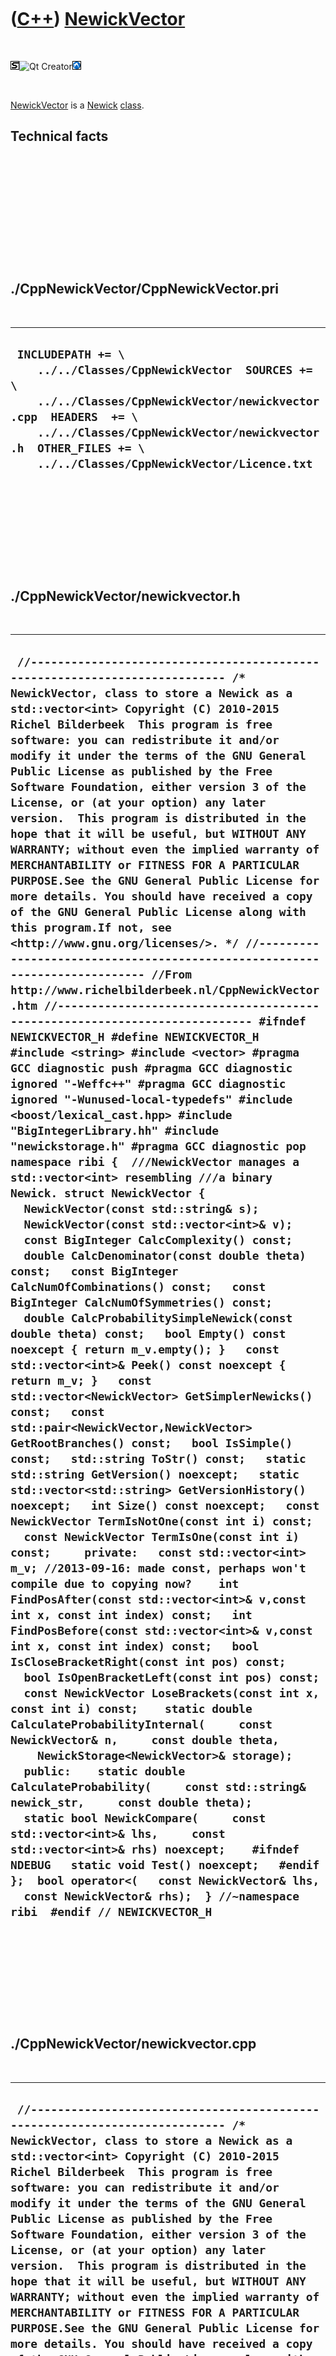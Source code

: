 



 

 

 

 

 

([C++](Cpp.htm)) [NewickVector](CppNewickVector.htm)
====================================================

 

![STL](PicStl.png)![Qt
Creator](PicQtCreator.png)![Lubuntu](PicLubuntu.png)

 

[NewickVector](CppNewickVector.htm) is a [Newick](CppNewick.htm)
[class](CppClass.htm).

Technical facts
---------------

 

 

 

 

 

 

./CppNewickVector/CppNewickVector.pri
-------------------------------------

 

  --------------------------------------------------------------------------------------------------------------------------------------------------------------------------------------------------------------------------------------------------------
  ` INCLUDEPATH += \     ../../Classes/CppNewickVector  SOURCES += \     ../../Classes/CppNewickVector/newickvector.cpp  HEADERS  += \     ../../Classes/CppNewickVector/newickvector.h  OTHER_FILES += \     ../../Classes/CppNewickVector/Licence.txt`
  --------------------------------------------------------------------------------------------------------------------------------------------------------------------------------------------------------------------------------------------------------

 

 

 

 

 

./CppNewickVector/newickvector.h
--------------------------------

 

  ---------------------------------------------------------------------------------------------------------------------------------------------------------------------------------------------------------------------------------------------------------------------------------------------------------------------------------------------------------------------------------------------------------------------------------------------------------------------------------------------------------------------------------------------------------------------------------------------------------------------------------------------------------------------------------------------------------------------------------------------------------------------------------------------------------------------------------------------------------------------------------------------------------------------------------------------------------------------------------------------------------------------------------------------------------------------------------------------------------------------------------------------------------------------------------------------------------------------------------------------------------------------------------------------------------------------------------------------------------------------------------------------------------------------------------------------------------------------------------------------------------------------------------------------------------------------------------------------------------------------------------------------------------------------------------------------------------------------------------------------------------------------------------------------------------------------------------------------------------------------------------------------------------------------------------------------------------------------------------------------------------------------------------------------------------------------------------------------------------------------------------------------------------------------------------------------------------------------------------------------------------------------------------------------------------------------------------------------------------------------------------------------------------------------------------------------------------------------------------------------------------------------------------------------------------------------------------------------------------------------------------------------------------------------------------------------------------------------------------------------------------------------------------------------------------------------------------------------------------------------------------------------------------------------------------------------------------------------------------------------------------------------------------------------------------------------------------------------------------------------------------------------------------------------------------------------------------------------------------------------------------------------------------------------------------------------------------------------------------------------------------------------------------------------------------------------------------
  ` //--------------------------------------------------------------------------- /* NewickVector, class to store a Newick as a std::vector<int> Copyright (C) 2010-2015 Richel Bilderbeek  This program is free software: you can redistribute it and/or modify it under the terms of the GNU General Public License as published by the Free Software Foundation, either version 3 of the License, or (at your option) any later version.  This program is distributed in the hope that it will be useful, but WITHOUT ANY WARRANTY; without even the implied warranty of MERCHANTABILITY or FITNESS FOR A PARTICULAR PURPOSE.See the GNU General Public License for more details. You should have received a copy of the GNU General Public License along with this program.If not, see <http://www.gnu.org/licenses/>. */ //--------------------------------------------------------------------------- //From http://www.richelbilderbeek.nl/CppNewickVector.htm //--------------------------------------------------------------------------- #ifndef NEWICKVECTOR_H #define NEWICKVECTOR_H  #include <string> #include <vector> #pragma GCC diagnostic push #pragma GCC diagnostic ignored "-Weffc++" #pragma GCC diagnostic ignored "-Wunused-local-typedefs" #include <boost/lexical_cast.hpp> #include "BigIntegerLibrary.hh" #include "newickstorage.h" #pragma GCC diagnostic pop  namespace ribi {  ///NewickVector manages a std::vector<int> resembling ///a binary Newick. struct NewickVector {   NewickVector(const std::string& s);   NewickVector(const std::vector<int>& v);    const BigInteger CalcComplexity() const;   double CalcDenominator(const double theta) const;   const BigInteger CalcNumOfCombinations() const;   const BigInteger CalcNumOfSymmetries() const;   double CalcProbabilitySimpleNewick(const double theta) const;   bool Empty() const noexcept { return m_v.empty(); }   const std::vector<int>& Peek() const noexcept { return m_v; }   const std::vector<NewickVector> GetSimplerNewicks() const;   const std::pair<NewickVector,NewickVector> GetRootBranches() const;   bool IsSimple() const;   std::string ToStr() const;   static std::string GetVersion() noexcept;   static std::vector<std::string> GetVersionHistory() noexcept;   int Size() const noexcept;   const NewickVector TermIsNotOne(const int i) const;   const NewickVector TermIsOne(const int i) const;     private:   const std::vector<int> m_v; //2013-09-16: made const, perhaps won't compile due to copying now?    int FindPosAfter(const std::vector<int>& v,const int x, const int index) const;   int FindPosBefore(const std::vector<int>& v,const int x, const int index) const;   bool IsCloseBracketRight(const int pos) const;   bool IsOpenBracketLeft(const int pos) const;   const NewickVector LoseBrackets(const int x, const int i) const;    static double CalculateProbabilityInternal(     const NewickVector& n,     const double theta,     NewickStorage<NewickVector>& storage);     public:    static double CalculateProbability(     const std::string& newick_str,     const double theta);     static bool NewickCompare(     const std::vector<int>& lhs,     const std::vector<int>& rhs) noexcept;    #ifndef NDEBUG   static void Test() noexcept;   #endif  };  bool operator<(   const NewickVector& lhs,   const NewickVector& rhs);  } //~namespace ribi  #endif // NEWICKVECTOR_H`
  ---------------------------------------------------------------------------------------------------------------------------------------------------------------------------------------------------------------------------------------------------------------------------------------------------------------------------------------------------------------------------------------------------------------------------------------------------------------------------------------------------------------------------------------------------------------------------------------------------------------------------------------------------------------------------------------------------------------------------------------------------------------------------------------------------------------------------------------------------------------------------------------------------------------------------------------------------------------------------------------------------------------------------------------------------------------------------------------------------------------------------------------------------------------------------------------------------------------------------------------------------------------------------------------------------------------------------------------------------------------------------------------------------------------------------------------------------------------------------------------------------------------------------------------------------------------------------------------------------------------------------------------------------------------------------------------------------------------------------------------------------------------------------------------------------------------------------------------------------------------------------------------------------------------------------------------------------------------------------------------------------------------------------------------------------------------------------------------------------------------------------------------------------------------------------------------------------------------------------------------------------------------------------------------------------------------------------------------------------------------------------------------------------------------------------------------------------------------------------------------------------------------------------------------------------------------------------------------------------------------------------------------------------------------------------------------------------------------------------------------------------------------------------------------------------------------------------------------------------------------------------------------------------------------------------------------------------------------------------------------------------------------------------------------------------------------------------------------------------------------------------------------------------------------------------------------------------------------------------------------------------------------------------------------------------------------------------------------------------------------------------------------------------------------------------------------------------------

 

 

 

 

 

./CppNewickVector/newickvector.cpp
----------------------------------

 

  -------------------------------------------------------------------------------------------------------------------------------------------------------------------------------------------------------------------------------------------------------------------------------------------------------------------------------------------------------------------------------------------------------------------------------------------------------------------------------------------------------------------------------------------------------------------------------------------------------------------------------------------------------------------------------------------------------------------------------------------------------------------------------------------------------------------------------------------------------------------------------------------------------------------------------------------------------------------------------------------------------------------------------------------------------------------------------------------------------------------------------------------------------------------------------------------------------------------------------------------------------------------------------------------------------------------------------------------------------------------------------------------------------------------------------------------------------------------------------------------------------------------------------------------------------------------------------------------------------------------------------------------------------------------------------------------------------------------------------------------------------------------------------------------------------------------------------------------------------------------------------------------------------------------------------------------------------------------------------------------------------------------------------------------------------------------------------------------------------------------------------------------------------------------------------------------------------------------------------------------------------------------------------------------------------------------------------------------------------------------------------------------------------------------------------------------------------------------------------------------------------------------------------------------------------------------------------------------------------------------------------------------------------------------------------------------------------------------------------------------------------------------------------------------------------------------------------------------------------------------------------------------------------------------------------------------------------------------------------------------------------------------------------------------------------------------------------------------------------------------------------------------------------------------------------------------------------------------------------------------------------------------------------------------------------------------------------------------------------------------------------------------------------------------------------------------------------------------------------------------------------------------------------------------------------------------------------------------------------------------------------------------------------------------------------------------------------------------------------------------------------------------------------------------------------------------------------------------------------------------------------------------------------------------------------------------------------------------------------------------------------------------------------------------------------------------------------------------------------------------------------------------------------------------------------------------------------------------------------------------------------------------------------------------------------------------------------------------------------------------------------------------------------------------------------------------------------------------------------------------------------------------------------------------------------------------------------------------------------------------------------------------------------------------------------------------------------------------------------------------------------------------------------------------------------------------------------------------------------------------------------------------------------------------------------------------------------------------------------------------------------------------------------------------------------------------------------------------------------------------------------------------------------------------------------------------------------------------------------------------------------------------------------------------------------------------------------------------------------------------------------------------------------------------------------------------------------------------------------------------------------------------------------------------------------------------------------------------------------------------------------------------------------------------------------------------------------------------------------------------------------------------------------------------------------------------------------------------------------------------------------------------------------------------------------------------------------------------------------------------------------------------------------------------------------------------------------------------------------------------------------------------------------------------------------------------------------------------------------------------------------------------------------------------------------------------------------------------------------------------------------------------------------------------------------------------------------------------------------------------------------------------------------------------------------------------------------------------------------------------------------------------------------------------------------------------------------------------------------------------------------------------------------------------------------------------------------------------------------------------------------------------------------------------------------------------------------------------------------------------------------------------------------------------------------------------------------------------------------------------------------------------------------------------------------------------------------------------------------------------------------------------------------------------------------------------------------------------------------------------------------------------------------------------------------------------------------------------------------------------------------------------------------------------------------------------------------------------------------------------------------------------------------------------------------------------------------------------------------------------------------------------------------------------------------------------------------------------------------------------------------------------------------------------------------------------------------------------------------------------------------------------------------------------------------------------------------------------------------------------------------------------------------------------------------------------------------------------------------------------------------------------------------------------------------------------------------------------------------------------------------------------------------------------------------------------------------------------------------------------------------------------------------------------------------------------------------------------------------------------------------------------------------------------------------------------------------------------------------------------------------------------------------------------------------------------------------------------------------------------------------------------------------------------------------------------------------------------------------------------------------------------------------------------------------------------------------------------------------------------------------------------------------------------------------------------------------------------------------------------------------------------------------------------------------------------------------------------------------------------------------------------------------------------------------------------------------------------------------------------------------------------------------------------------------------------------------------------------------------------------------------------------------------------------------------------------------------------------------------------------------------------------------------------------------------------------------------------------------------------------------------------------------------------------------------------------------------------------------------------------------------------------------------------------------------------------------------------------------------------------------------------------------------------------------------------------------------------------------------------------------------------------------------------------------------------------------------------------------------------------------------------------------------------------------------------------------------------------------------------------------------------------------------------------------------------------------------------------------------------------------------------------------------------------------------------------------------------------------------------------------------------------------------------------------------------------------------------------------------------------------------------------------------------------------------------------------------------------------------------------------------------------------------------------------------------------------------------------------------------------------------------------------------------------------------------------------------------------------------------------------------------------------------------------------------------------------------------------------------------------------------------------------------------------------------------------------------------------------------------------------------------------------------------------------------------------------------------------------------------------------------------------------------------------------------------------------------------------------------------------------------------------------------------------------------------------------------------------------------------------------------------------------------------------------------------------------------------------------------------------------------------------------------------------------------------------------------------------------------------------------------------------------------------------------------------------------------------------------------------------------------------------------------------------------------------------------------------------------------------------------------------------------------------------------------------------------------------------------------------------------------------------------------------------------------------------------------------------------------------------------------------------------------------------------------------------------------------------------------------------------------------------------------------------------------------------------------------------------------------------------------------------------------------------------------------------------------------------------------------------------------------------------------------------------------------------------------------------------------------------------------------------------------------------------------------------------------------------------------------------------------------------------------------------------------------------------------------------------------------------------------------------------------------------------------------------------------------------------------------------------------------------------------------------------------------------------------------------------------------------------------------------------------------------------------------------------------------------------------------------------------------------------------------------------------------------------------------------------------------------------------------------------------------------------------------------------------------------------------------------------------------------------------------------------------------------------------------------------------------------------------------------------------------------------------------------------------------------------------------------------------------------------------------------------------------------------------------------------------------------------------------------------------------------------------------------------------------------------------------------------------------------------------------------------------------------------------------------------------------------------------------------------------------------------------------------------------------------------------------------------------------------------------------------------------------------------------------------------------------------------------------------------------------------------------------------------------------------------------------------------------------------------------------------------------------------------------------------------------------------------------------------------------------------------------------------------------------------------------------------------------------------------------------------------------------------------------------------------------------------------------------------------------------------------------------------------------------------------------------------------------------------------------------------------------------------------------------------------------------------------------------------------------------------------------------------------------------------------------------------------------------------------------------------------------------------------------------------------------------------------------------------------------------------------------------------------------------------------------------------------------------------------------------------------------------------------------------------------------------------------------------------------------------------------------------------------------------------------------------------------------------------------------------------------------------------------------------------------------------------------------------------------------------------------------------------------------------------------------------------------------------------------------------------------------------------------------------------------------------------------------------------------------------------------------------------------------------------------------------------------------------------------------------------------------------------------------------------------------------------------------------------------------------------------------------------------------------------------------------------------------------------------------------------------------------------------------------------------------------------------------------------------------------------------------------------------------------------------------------------------------------------------------------------------------------------------------------------------------------------------------------------------------------------------------------------------------------------------------------------------------------------------------------------------------------------------------------------------------------------------------------------------------------------------------------------------------------------------------------------------------------------------------------------------------------------------------------------------------------------------------------------------------------------------------------------------------------------------------------------------------------------------------------------------------------------------------------------------------------------------------------------------------------------------------------------------------------------------------------------------------------------------------------------------------------------------------------------------------------------------------------------------------------------------------------------------------------------------------------------------------------------------------------------------------------------------------------------------------------------------------------------------------------------------------------------------------------------------------------------------------------------------------------------------------------------------------------------------------------------------------------------------------------------------------------------------------------------------------------------------------------------------------------------------------------------------------------------------------------------------------------------------------------------------------------------------------------------------------------------------------------------------------------------------------------------------------------------------------------------------------------------------------------------------------------------------------------------------------------------------------------------------------------------------------------------------------------------------------------------------------------------------------------------------------------------------------------------------------------------------------------------------------------------------------------------------------------------------------------------------------------------------------------------------------------------------------------------------------------------------------------------------------------------------------------------------------------------------------------------------------------------------------------------------------------------------------------------------------------------------------------------------------------------------------------------------------------------------------------------------------------------------------------------------------------------------------------------------------------------------------------------------------------------------------------------------------------------------------------------------------------------------------------------------------------------------------------------------------------------------------------------------------------------------------------------------------------------------------------------------------------------------------------------------------------------------------------------------------------------------------------------------------------------------------------------------------------------------------------------------------------------------------------------------------------------------------------------------------------------------------------------------------------------------------------------------------------------------------------------------------------------------------------------------------------------------------------------------------------------------------------------------------------------------------------------------------------------------------------------------------------------------------------------------------------------------------------------------------------------------------------------------------------------------------------------------------------------------------------------------------------------------------------------------------------------------------------------------------------------------------------------------------------------------------------------------------------------------------------------------------------------------------------------------------------------------------------------------------------------------------------------------------------------------------------------------------------------------------------------------------------------------------------------------------------------------------------------------------------------------------------------------------------------------------------------------------------------------------------------------------------------------------------------------------------------------------------------------------------------------------------------------------------------------------------------------------------------------------------------------------------------------------------------------------------------------------------------------------------------------------------------------------------------------------------------------------------------------------------------------------------------------------------------------------------------------------------------------------------------------------------------------------------------------------------------------------------------------------------------------------------------------------------------------------------------------------------------------------------------------------------------------------------------------------------------------------------------------------------------------------------------------------------------------------------------------------------------------------------------------------------------------------------------------------------------------------------------------------------------------------------------------------------------------------------------------------------------------------------------------------------------------------------------------------------------------------------------------------------------------------------------------------------------------------------------------------------------------------------------------------------------------------------------------------------------------------------------------------------------------------------------------------------------------------------------------------------------------------------------------------------------------------------------------------------------------------------------------------------------------------------------------------------------------------------------------------------------------------------------------------------------------------------------------------------------------------------------------------------------------------------------------------------------------------------------------------------------------------------------------------------------------------------------------------------------------------------------------------------------------------------------------------------------------------------------------------------------------------------------------------------------------------------------------------------------------------------------------------------------------------------------------------------------------------------------------------------------------------------------------------------------------------------------------------------------------------------------------------------------------------------------------------------------------------------------------------------------------------------------------------------------------------------------------------------------------------------------------------------------------------------------------------------------------------------------------------------------------------------------------------------------------------------------------------------------------------------------------------------------------------------------------------------------------------------------------------------------------------------------------------------------------------------------------------------------------------------------------------------------------------------------------------------------------------------------------------------------------------------------------------------------------------------------------------------------------------------------------------------------------------------------------------------------------------------------------------------------------------------------------------------------------------------------------------------------------------------------------------------------------------------------------------------------------------------------------------------------------------------------------------------------------------------------------------------------------------------------------------------------------------------------------------------------------------------------------------------------------------------------------------------------------------------------------------------------------------------------------------------------------------------------------------------------------------------------------------------------------------------------------------------------------------------------------------------
  ` //--------------------------------------------------------------------------- /* NewickVector, class to store a Newick as a std::vector<int> Copyright (C) 2010-2015 Richel Bilderbeek  This program is free software: you can redistribute it and/or modify it under the terms of the GNU General Public License as published by the Free Software Foundation, either version 3 of the License, or (at your option) any later version.  This program is distributed in the hope that it will be useful, but WITHOUT ANY WARRANTY; without even the implied warranty of MERCHANTABILITY or FITNESS FOR A PARTICULAR PURPOSE.See the GNU General Public License for more details. You should have received a copy of the GNU General Public License along with this program.If not, see <http://www.gnu.org/licenses/>. */ //--------------------------------------------------------------------------- //From http://www.richelbilderbeek.nl/CppNewickVector.htm //--------------------------------------------------------------------------- #pragma GCC diagnostic push #pragma GCC diagnostic ignored "-Weffc++" #pragma GCC diagnostic ignored "-Wunused-local-typedefs" #include "newickvector.h"  #include <algorithm> #include <cassert> #include <deque> #include <iostream> #include <functional> #include <map> #include <numeric> #include <stdexcept> #include <string> #include <sstream> #include <vector>  #include <boost/numeric/conversion/cast.hpp>  #include <boost/lexical_cast.hpp>  #include "BigIntegerLibrary.hh"  #include "fuzzy_equal_to.h" #include "newick.h" #include "testtimer.h" #include "trace.h"  #pragma GCC diagnostic pop  ribi::NewickVector::NewickVector(const std::string& s)   : m_v{Newick().StringToNewick(s)} {   #ifndef NDEBUG   Test();   #endif   assert(Newick().IsNewick(s));   //Can this be added?   //assert(m_v.empty() || Newick().IsNewick(m_v)); }  ribi::NewickVector::NewickVector(const std::vector<int>& v)   : m_v{v} {   #ifndef NDEBUG   Test();   #endif   assert(m_v.empty() || Newick().IsNewick(m_v)); }  const BigInteger ribi::NewickVector::CalcComplexity() const {   return Newick().CalcComplexity(m_v); }  double ribi::NewickVector::CalcDenominator(const double theta) const {   return Newick().CalcDenominator(Peek(),theta); }  const BigInteger ribi::NewickVector::CalcNumOfCombinations() const {   assert(Newick().IsNewick(m_v));   return Newick().CalcNumOfCombinationsBinary(m_v); }  const BigInteger ribi::NewickVector::CalcNumOfSymmetries() const {   assert(Newick().IsNewick(m_v));   assert(Newick().IsBinaryNewick(m_v));   return Newick().CalcNumOfSymmetriesBinary(m_v); }  double ribi::NewickVector::CalculateProbability(   const std::string& newick_str,   const double theta) {   assert(Newick().IsNewick(newick_str));   assert(theta > 0.0);   NewickVector newick(newick_str);   NewickStorage<NewickVector> storage(newick);   return CalculateProbabilityInternal(     newick,     theta,     storage); }  double ribi::NewickVector::CalculateProbabilityInternal(   const NewickVector& n,   const double theta,   NewickStorage<NewickVector>& storage) {   while(1)   {     //Is n already known?     {       const double p = storage.Find(n);       if (p!=0.0)       {         return p;       }     }      //Check for simple phylogeny     if (n.IsSimple())     {       const double p = n.CalcProbabilitySimpleNewick(theta);       storage.Store(n,p);       return p;     }     //Complex     //Generate other Newicks and their coefficients     std::vector<double> coefficients;     std::vector<NewickVector> newicks;     {       const double d = n.CalcDenominator(theta);       #ifdef DEBUG_NEWICKVECTOR_CALCULATEPROBABILITYINTERNAL       TRACE("Denominator for "         + n.ToStr()         + " = "         + boost::lexical_cast<std::string>(d));       #endif       typedef std::pair<std::vector<int>,int> NewickFrequencyPair;       const std::vector<NewickFrequencyPair> newick_freqs         = Newick().GetSimplerNewicksFrequencyPairs(n.Peek());       for(const NewickFrequencyPair& p: newick_freqs)       {         const int frequency = p.second;         assert(frequency > 0);         if (frequency == 1)         {           newicks.push_back(p.first);           coefficients.push_back(theta / d);         }         else         {           const double f_d = static_cast<double>(frequency);           newicks.push_back(p.first);           coefficients.push_back( (f_d*(f_d-1.0)) / d);         }         #ifdef DEBUG_NEWICKVECTOR_CALCULATEPROBABILITYINTERNAL         TRACE("NewickVector "           + Newick::NewickToString(p.first)           + " has coefficient "           + boost::lexical_cast<std::string>(coefficients.back()));         #endif       }     }     //Ask help about these new Newicks     {       const int sz = newicks.size();       assert(newicks.size() == coefficients.size() );       double p = 0.0;       for (int i=0; i!=sz; ++i)       {         //Recursive function call         p+=(coefficients[i] * CalculateProbabilityInternal(newicks[i],theta,storage));       }       storage.Store(n,p);       return p;     }   } }  double ribi::NewickVector::CalcProbabilitySimpleNewick(const double theta) const {   assert(Newick().IsSimple(m_v));   assert(theta > 0.0);   return Newick().CalcProbabilitySimpleNewick(m_v,theta); }  int ribi::NewickVector::FindPosAfter(const std::vector<int>& v,const int x, const int index) const {   const int sz = v.size();   for (int i=index; i!=sz; ++i)   {     assert(i >= 0);     assert(i < sz);     if (v[i]==x) return i;   }   return sz; }  int ribi::NewickVector::FindPosBefore(const std::vector<int>& v,const int x, const int index) const {    for (int i=index; i!=-1; --i)   {     #ifndef NDEBUG     const int sz = static_cast<int>(v.size());     assert(i >= 0);     assert(i < sz);     #endif     if (v[i]==x) return i;   }   return -1; }  const std::vector<ribi::NewickVector> ribi::NewickVector::GetSimplerNewicks() const {   assert(Newick().IsNewick(m_v));   const std::vector<std::vector<int> > v     = Newick().GetSimplerBinaryNewicks(m_v);   std::vector<NewickVector> w(std::begin(v),std::end(v));   return w; }  const std::pair<ribi::NewickVector,ribi::NewickVector> ribi::NewickVector::GetRootBranches() const {   assert(Newick().IsNewick(m_v));   std::pair<std::vector<int>,std::vector<int> > p     = Newick().GetRootBranchesBinary(m_v);   return p; }  std::string ribi::NewickVector::GetVersion() noexcept {   return "2.1"; }  std::vector<std::string> ribi::NewickVector::GetVersionHistory() noexcept {   return {     "2009-06-01: Version 1.0: Initial version",     "2010-08-10: Version 1.1: Major architectural revision",     "2011-02-20: Version 1.2: Removed helper functions from global namespace",     "2011-02-22: Version 2.0: Changed file management",     "2011-04-08: Version 2.1: fixed error forgiven by G++, but fatal for i686-pc-mingw32-qmake"   }; }   bool ribi::NewickVector::IsCloseBracketRight(const int pos) const {   const int sz = m_v.size();    assert(pos >= 0);   assert(pos < sz);   assert(m_v[pos]==1);    for (int i=pos+1; i!=sz; ++i) //+1 because v[pos]==1   {     const int x = m_v[i];     if (x == Newick::bracket_close) return true;     if (x == Newick::bracket_open) return false;   }   //There will always be a final closing bracket at the right   // that is not stored in a SortedNewickVector's std::vector   return true; }  bool ribi::NewickVector::IsOpenBracketLeft(const int pos) const {   assert(pos >= 0);   assert(pos < static_cast<int>(m_v.size()));   assert(m_v[pos]==1);    for (int i=pos-1; i!=-1; --i) //-1, because v[pos]==1   {     const int x = m_v[i];     if (x == Newick::bracket_open) return true;     if (x == Newick::bracket_close) return false;   }   //There will always be a trailing opening bracket at the left   // that is not stored in a SortedNewickVector's std::vector   return true; }  bool ribi::NewickVector::IsSimple() const {   return Newick().IsSimple(m_v); }  //Does the following conversions: // (5,(5,1)) -> (5,6) // (4,(5,1)) -> (4,6) // (4,(3,1)) -> (4,4) // (4,(1,1)) -> (4,2) // string_pos points at an index in the string current.newick after the '1' // For example, for (4,(3,1)) the string_pos equals 7 // num is the other value between brackets // For example, for (4,(3,1)) num will equal 3 // (5,(5,1)) -> (5,6) // -> sz = 9 // -> bracket_open_pos  = 3 // -> bracket_close_pos = 7 // -> sz_loss = 4 = 7 - 3 = bracket_close_pos - bracket_open_pos // -> new_sz = 5 const ribi::NewickVector ribi::NewickVector::LoseBrackets(const int x, const int i) const {   assert(i >= 0);   assert(i < Size());   assert(m_v[i] == 1);   assert(x>0);   std::vector<int> v_copy = m_v;    const int bracket_open_pos     = FindPosBefore(m_v,Newick::bracket_open,i);   assert(bracket_open_pos > -1);   const int bracket_close_pos     = FindPosAfter(m_v,Newick::bracket_close,i);   assert(bracket_close_pos < Size());   const int sz = Size();   const int sz_lose = bracket_close_pos - bracket_open_pos;   const int sz_new = sz - sz_lose;   v_copy[bracket_open_pos] = x+1;   const std::vector<int>::iterator begin_iter(&v_copy[bracket_close_pos+1]);   const std::vector<int>::iterator output_iter(&v_copy[bracket_open_pos+1]);   std::copy(begin_iter,v_copy.end(),output_iter);   v_copy.resize(sz_new);    return NewickVector(v_copy); }  bool ribi::NewickVector::NewickCompare(   const std::vector<int>& lhs,   const std::vector<int>& rhs) noexcept {   const int l_sz = lhs.size();   const int r_sz = rhs.size();   if (l_sz < r_sz) return true;   if (l_sz > r_sz) return false;    typedef std::vector<int>::const_iterator Iter;   Iter lhs_iter = lhs.begin();   const Iter lhs_end = lhs.end();   Iter rhs_iter = rhs.begin();    for ( ; lhs_iter != lhs_end; ++lhs_iter, ++rhs_iter)   {     const int x_l = *lhs_iter;     const int x_r = *rhs_iter;     if (x_l < x_r) return true;     if (x_l > x_r) return false;   }   return false; }  int ribi::NewickVector::Size() const noexcept {   return boost::numeric_cast<int>(m_v.size()); }  const ribi::NewickVector ribi::NewickVector::TermIsNotOne(const int i) const {   assert(m_v[i]>1);   std::vector<int> v(m_v);   --v[i];   return NewickVector(v); }  //TermIsOne is called whenever a '1' is found in a newick structure //string_pos has the index of the character after this '1' // (when a string has multiple 1's, TermIsOne is called for each '1', //  with each time a different string_pos) //If this '1' is between two brackets, with one other number, //  these two numbers are added and the brackets are removed //If this '1' is not between two brackets, //  the newick string returned is empty //Conversion examples // (3,(15,1)), string_pos 8 -> (3,16) //         ^   EXIT1 // (2,(23,1)), string_pos 8 -> (2,24) //         ^   EXIT1 // (1,(20,5)), string_pos 2 -> [empty] //   ^         EXIT-2 // (1,(1,1)), string_pos 2 -> [empty] //   ^         EXIT-2 // (1,(1,1)), string_pos 5 -> (1,2) //      ^      EXIT-2 // (1,(1,1)), string_pos 7 -> (1,2) //        ^    EXIT-1 // ((1,2,3),3), string_pos 3 -> (3,3) //Might be incorrect: algorithm holds for two numbers between brackets //    ^ const ribi::NewickVector ribi::NewickVector::TermIsOne(const int i) const {   const int sz = m_v.size();    //assert(new_newick.empty());   assert(i < sz);   assert(m_v[i] == 1); //Must be a 1    const bool open_bracket_left     = IsOpenBracketLeft(i);   const bool close_bracket_right     = IsCloseBracketRight(i);    if (open_bracket_left == true     && close_bracket_right == true)   {     //Find other_value     int other_value = 0;     //If adjecent to the left is a comma     // and subsequently a value,     if (i > 0       && m_v[i-1]  > 0)     {       other_value = m_v[i-1];     }     else if (i + 1 < sz       && m_v[i+1]  > 0)     {       other_value = m_v[i+1];     }      assert(other_value >= 1);     return LoseBrackets(other_value,i);   }    //Return an empty SortedNewickVector   return NewickVector(std::vector<int>()); }  #ifndef NDEBUG void ribi::NewickVector::Test() noexcept {   {     static bool is_tested{false};     if (is_tested) return;     is_tested = true;   }   {     Newick();   }   const TestTimer test_timer(__func__,__FILE__,1.0);   const bool verbose{false};    //Test simplification of trinary Newick   {     //Simple trinary Newick     {       const std::string s = "(2,3,4)";       const std::vector<int> n = Newick().StringToNewick(s);       assert(Newick().IsTrinaryNewick(n));       const std::vector<std::vector<int> > ns = Newick().GetSimplerNewicks(n);       #ifdef DEBUG_BO_2_3_4_BC       for(const std::vector<int>& v: ns)       {         TRACE(Newick::NewickToString(v));       }       #endif       assert(ns.size() == 3);        assert(std::find(ns.begin(),ns.end(),         Newick().StringToNewick("(1,3,4)")) != ns.end());       assert(std::find(ns.begin(),ns.end(),         Newick().StringToNewick("(2,2,4)")) != ns.end());       assert(std::find(ns.begin(),ns.end(),         Newick().StringToNewick("(2,3,3)")) != ns.end());     }     //Simple trinary Newick     {       const std::string s = "(1,2,3)";       const std::vector<int> n = Newick().StringToNewick(s);       assert(Newick().IsTrinaryNewick(n));       const std::vector<std::vector<int> > ns = Newick().GetSimplerNewicks(n);       assert(ns.size() == 4);       assert(std::find(ns.begin(),ns.end(),         Newick().StringToNewick("(3,3)")) != ns.end());       assert(std::find(ns.begin(),ns.end(),         Newick().StringToNewick("(2,4)")) != ns.end());       assert(std::find(ns.begin(),ns.end(),         Newick().StringToNewick("(1,1,3)")) != ns.end());       assert(std::find(ns.begin(),ns.end(),         Newick().StringToNewick("(1,2,2)")) != ns.end());     }     //Complex trinary Newick     {       const std::string s = "((2,3),(4,5),(6,7))";       const std::vector<int> n = Newick().StringToNewick(s);       assert(Newick().IsTrinaryNewick(n));       const std::vector<std::vector<int> > ns = Newick().GetSimplerNewicks(n);       assert(ns.size() == 6);       assert(std::find(ns.begin(),ns.end(),         Newick().StringToNewick("((1,3),(4,5),(6,7))")) != ns.end());       assert(std::find(ns.begin(),ns.end(),         Newick().StringToNewick("((2,2),(4,5),(6,7))")) != ns.end());       assert(std::find(ns.begin(),ns.end(),         Newick().StringToNewick("((2,3),(3,5),(6,7))")) != ns.end());       assert(std::find(ns.begin(),ns.end(),         Newick().StringToNewick("((2,3),(4,4),(6,7))")) != ns.end());       assert(std::find(ns.begin(),ns.end(),         Newick().StringToNewick("((2,3),(4,5),(5,7))")) != ns.end());       assert(std::find(ns.begin(),ns.end(),         Newick().StringToNewick("((2,3),(4,5),(6,6))")) != ns.end());     }     //Another trinary Newick     {       const std::string s = "((2,3),(1,5),(6,7))";       const std::vector<int> n = Newick().StringToNewick(s);       assert(Newick().IsTrinaryNewick(n));       const std::vector<std::vector<int> > ns = Newick().GetSimplerNewicks(n);       assert(ns.size() == 6);       assert(std::find(ns.begin(),ns.end(),         Newick().StringToNewick("((1,3),(1,5),(6,7))")) != ns.end());       assert(std::find(ns.begin(),ns.end(),         Newick().StringToNewick("((2,2),(1,5),(6,7))")) != ns.end());       assert(std::find(ns.begin(),ns.end(),         Newick().StringToNewick("((2,3),6,(6,7))")) != ns.end());       assert(std::find(ns.begin(),ns.end(),         Newick().StringToNewick("((2,3),(1,4),(6,7))")) != ns.end());       assert(std::find(ns.begin(),ns.end(),         Newick().StringToNewick("((2,3),(1,5),(5,7))")) != ns.end());       assert(std::find(ns.begin(),ns.end(),         Newick().StringToNewick("((2,3),(1,5),(6,6))")) != ns.end());     }     //Another trinary Newick     {       const std::string s = "((1,2,3),(4,5,6),1)";       const std::vector<int> n = Newick().StringToNewick(s);       assert(Newick().IsTrinaryNewick(n));       const std::vector<std::vector<int> > ns = Newick().GetSimplerNewicks(n);       assert(ns.size() == 7);       assert(std::find(ns.begin(),ns.end(),         Newick().StringToNewick("((3,3),(4,5,6),1)")) != ns.end());       assert(std::find(ns.begin(),ns.end(),         Newick().StringToNewick("((2,4),(4,5,6),1)")) != ns.end());       assert(std::find(ns.begin(),ns.end(),         Newick().StringToNewick("((1,1,3),(4,5,6),1)")) != ns.end());       assert(std::find(ns.begin(),ns.end(),         Newick().StringToNewick("((1,2,2),(4,5,6),1)")) != ns.end());       assert(std::find(ns.begin(),ns.end(),         Newick().StringToNewick("((1,2,3),(3,5,6),1)")) != ns.end());       assert(std::find(ns.begin(),ns.end(),         Newick().StringToNewick("((1,2,3),(4,4,6),1)")) != ns.end());       assert(std::find(ns.begin(),ns.end(),         Newick().StringToNewick("((1,2,3),(4,5,5),1)")) != ns.end());     }     //Another trinary Newick     {       const std::string s = "((1,(1,1,1)),1)";       const std::vector<int> n = Newick().StringToNewick(s);       assert(Newick().IsTrinaryNewick(n));       const std::vector<std::vector<int> > ns = Newick().GetSimplerNewicks(n);       assert(ns.size() == 6);       assert(std::find(ns.begin(),ns.end(),         Newick().StringToNewick("((1,(2,1)),1)")) != ns.end());     }     //Another trinary Newick     {       const std::string s = "(1,(1,1),1)";       const std::vector<int> n = Newick().StringToNewick(s);       assert(Newick().IsTrinaryNewick(n));       const std::vector<std::vector<int> > ns = Newick().GetSimplerNewicks(n);       //#define DEBUG_BO_1_BO_1_1_BC_1       #ifdef  DEBUG_BO_1_BO_1_1_BC_1       TRACE(boost::lexical_cast<std::string>(ns.size()));       for(const std::vector<int>& v: ns)       {         TRACE(Newick::NewickToString(v));       }       #endif       assert(ns.size() == 4);       assert(std::find(ns.begin(),ns.end(),         Newick().StringToNewick("(1,2,1)")) != ns.end());       assert(std::find(ns.begin(),ns.end(),         Newick().StringToNewick("((1,1),2)")) != ns.end());       assert(std::find(ns.begin(),ns.end(),         Newick().StringToNewick("(2,(1,1))")) != ns.end());     }     //Another trinary Newick     {       const std::string s = "((1,(2,3,4)),5)";       const std::vector<int> n = Newick().StringToNewick(s);       assert(Newick().IsTrinaryNewick(n));       const std::vector<std::vector<int> > ns = Newick().GetSimplerNewicks(n);       assert(ns.size() == 4);       assert(std::find(ns.begin(),ns.end(),         Newick().StringToNewick("((1,(1,3,4)),5)")) != ns.end());       assert(std::find(ns.begin(),ns.end(),         Newick().StringToNewick("((1,(2,2,4)),5)")) != ns.end());       assert(std::find(ns.begin(),ns.end(),         Newick().StringToNewick("((1,(2,3,3)),5)")) != ns.end());       assert(std::find(ns.begin(),ns.end(),         Newick().StringToNewick("((1,(2,3,4)),4)")) != ns.end());     }   }    //Check that well-formed Newicks are confirmed valid   {     const std::vector<std::string> v = Newick().CreateValidNewicks();     for(const std::string& s: v)     {       if (verbose) { TRACE("I must be accepted: " + s); }       //Check if valid newicks (as std::string) are marked as valid       try       {         Newick().CheckNewick(s);       }       catch (std::exception& e)       {         std::cerr << "(" << __FILE__ << "," << __LINE__ << ") "           << s << ": " << e.what() << '\n'         ;       }       //Check if valid newicks (as std::vector) are marked as valid       try       {         const std::vector<int> n = Newick().StringToNewick(s);         Newick().CheckNewick(n);         assert(Newick().IsNewick(n));       }       catch (std::exception& e)       {         std::cerr << s           << " (converted to std::vector<int>): "           << e.what()         ;       }       //Check std::string conversion (from NewickVector(std::string))       try       {         NewickVector temp(s);         assert(s == temp.ToStr());       }       catch (std::exception& e)       {         std::cerr << s           << " (NewickVector from std::string): "           << e.what()         ;       }       //Check std::string conversion (from NewickVector(std::vector<int>))       try       {         const std::vector<int> n = Newick().StringToNewick(s);         NewickVector temp(n);         assert(s == temp.ToStr());       }       catch (std::exception& e)       {         std::cerr << s           << " (NewickVector from std::vector<int>): "           << e.what()         ;       }       assert(Newick().IsNewick(s));       //Check the simpler Newicks       {         const std::vector<std::vector<int> > simpler           = Newick().GetSimplerNewicks(             Newick().StringToNewick(s));         for(const std::vector<int> simple: simpler)         {           assert(Newick().IsNewick(simple));           Newick().CheckNewick(simple);         }       }       //Check the branches       #ifndef NDEBUG       if (!Newick().IsUnaryNewick(Newick().StringToNewick(s)))       {         const std::vector<std::vector<int> > b             = Newick().GetRootBranches(               Newick().StringToNewick(s));         for(const std::vector<int>& c: b)         {           assert(Newick().IsNewick(c));         }       }       #endif     }   }   //Check if ill-formed Newicks are rejected   {     const std::vector<std::string> v = Newick().CreateInvalidNewicks();     for(const std::string& s: v)     {       if (verbose) { TRACE("I must be rejected: " + s); }       assert(!Newick().IsNewick(s));     }   }    //Check that well-formed Newicks are confirmed valid   {     const std::vector<std::string> v = Newick().CreateValidNewicks();     for(const std::string& s: v)     {       if (verbose) { TRACE("I must be accepted: " + s); }       //Check if valid newicks (as std::string) are marked as valid       try       {         Newick().CheckNewick(s);       }       catch (std::exception& e)       {         std::cerr << "(" << __FILE__ << "," << __LINE__ << ") "           << s << ": " << e.what() << '\n';       }       //Check if valid newicks (as std::vector) are marked as valid       try       {         const std::vector<int> n = Newick().StringToNewick(s);         Newick().CheckNewick(n);         assert(Newick().IsNewick(n));       }       catch (std::exception& e)       {         std::cerr << s           << " (converted to std::vector<int>): "           << e.what();       }       //Check std::string conversion (from NewickVector(std::string))       try       {         NewickVector temp(s);         assert(s == temp.ToStr());       }       catch (std::exception& e)       {         std::cerr << s           << " (NewickVector from std::string): "           << e.what();       }       //Check std::string conversion (from NewickVector(std::vector<int>))       try       {         const std::vector<int> n = Newick().StringToNewick(s);         NewickVector temp(n);         assert(s == temp.ToStr());       }       catch (std::exception& e)       {         std::cerr << s           << " (NewickVector from std::vector<int>): "           << e.what();       }       assert(Newick().IsNewick(s));       //Check the simpler Newicks       if (Newick().IsBinaryNewick(Newick().StringToNewick(s)))       {         const std::vector<std::vector<int> > simpler           = Newick().GetSimplerBinaryNewicks(             Newick().StringToNewick(s));         for(const std::vector<int> simple: simpler)         {           assert(Newick().IsNewick(simple));           Newick().CheckNewick(simple);         }       }       //Check the branches       if (Newick().IsBinaryNewick(Newick().StringToNewick(s)))       {         const std::pair<std::vector<int>,std::vector<int> > b             = Newick().GetRootBranchesBinary(Newick().StringToNewick(s));         assert(Newick().IsNewick(b.first));         assert(Newick().IsNewick(b.second));       }     }   }   //Calculate N1   #ifndef NDEBUG   {     const double theta = 23.45;     //Calculate probability the short way     const std::string n1 = "((1,1),1,1)";     const std::string n2 = "(1,(1,1),1)";     const std::string n3 = "(1,1,(1,1))";     const double p1 = ribi::NewickVector::CalculateProbability(n1,theta);     const double p2 = ribi::NewickVector::CalculateProbability(n2,theta);     const double p3 = ribi::NewickVector::CalculateProbability(n3,theta);     //Calculate probability via testable binary Newicks     const double p4       = theta       / Newick().CalcDenominator(Newick().StringToNewick(n1),theta)       * ( (2.0 * ribi::NewickVector::CalculateProbability("(1,1,2)",theta) )         + (2.0 * ribi::NewickVector::CalculateProbability("(2,(1,1))",theta) ) );     const double p5       = theta       / Newick().CalcDenominator(Newick().StringToNewick(n1),theta)       * ( (2.0 * ribi::NewickVector::CalculateProbability("(1,2,1)",theta) )         + (2.0 * ribi::NewickVector::CalculateProbability("(2,(1,1))",theta) ) );     const double p6       = theta       / Newick().CalcDenominator(Newick().StringToNewick(n1),theta)       * ( (2.0 * ribi::NewickVector::CalculateProbability("(2,1,1)",theta) )         + (2.0 * ribi::NewickVector::CalculateProbability("(2,(1,1))",theta) ) );     assert(ribi::fuzzy_equal_to()(p1,p2));     assert(ribi::fuzzy_equal_to()(p1,p3));     assert(ribi::fuzzy_equal_to()(p1,p4));     assert(ribi::fuzzy_equal_to()(p1,p5));     assert(ribi::fuzzy_equal_to()(p1,p6));   }   //Calculate N2   {     const double theta = 12.34;     //Calculate probability the short way     const std::string n = "((1,1,1),1)";     const double p1 = ribi::NewickVector::CalculateProbability(n,theta);     //Calculate probability via testable binary Newicks     const double p2       = theta       / Newick().CalcDenominator(Newick().StringToNewick(n),theta)       * 6.0       * ribi::NewickVector::CalculateProbability("((2,1),1)",theta);     assert(ribi::fuzzy_equal_to()(p1,p2));   }    //Testing the known probabilities   {     const std::vector<boost::tuple<std::string,double,double> > v       = Newick().GetKnownProbabilities();     for(const auto& t:  v)     {       const std::string newick_str = boost::get<0>(t);       const double theta = boost::get<1>(t);       const double p1 = boost::get<2>(t);       const double p2 = ribi::NewickVector::CalculateProbability(newick_str,theta);       assert(ribi::fuzzy_equal_to(0.001)(p1,p2));     }   }   #endif } #endif  std::string ribi::NewickVector::ToStr() const {   assert(Newick().IsNewick(m_v));   return Newick().NewickToString(m_v); }  bool ribi::operator<(const NewickVector& lhs, const NewickVector& rhs) {   return ribi::NewickVector::NewickCompare(lhs.Peek(),rhs.Peek()); }`
  -------------------------------------------------------------------------------------------------------------------------------------------------------------------------------------------------------------------------------------------------------------------------------------------------------------------------------------------------------------------------------------------------------------------------------------------------------------------------------------------------------------------------------------------------------------------------------------------------------------------------------------------------------------------------------------------------------------------------------------------------------------------------------------------------------------------------------------------------------------------------------------------------------------------------------------------------------------------------------------------------------------------------------------------------------------------------------------------------------------------------------------------------------------------------------------------------------------------------------------------------------------------------------------------------------------------------------------------------------------------------------------------------------------------------------------------------------------------------------------------------------------------------------------------------------------------------------------------------------------------------------------------------------------------------------------------------------------------------------------------------------------------------------------------------------------------------------------------------------------------------------------------------------------------------------------------------------------------------------------------------------------------------------------------------------------------------------------------------------------------------------------------------------------------------------------------------------------------------------------------------------------------------------------------------------------------------------------------------------------------------------------------------------------------------------------------------------------------------------------------------------------------------------------------------------------------------------------------------------------------------------------------------------------------------------------------------------------------------------------------------------------------------------------------------------------------------------------------------------------------------------------------------------------------------------------------------------------------------------------------------------------------------------------------------------------------------------------------------------------------------------------------------------------------------------------------------------------------------------------------------------------------------------------------------------------------------------------------------------------------------------------------------------------------------------------------------------------------------------------------------------------------------------------------------------------------------------------------------------------------------------------------------------------------------------------------------------------------------------------------------------------------------------------------------------------------------------------------------------------------------------------------------------------------------------------------------------------------------------------------------------------------------------------------------------------------------------------------------------------------------------------------------------------------------------------------------------------------------------------------------------------------------------------------------------------------------------------------------------------------------------------------------------------------------------------------------------------------------------------------------------------------------------------------------------------------------------------------------------------------------------------------------------------------------------------------------------------------------------------------------------------------------------------------------------------------------------------------------------------------------------------------------------------------------------------------------------------------------------------------------------------------------------------------------------------------------------------------------------------------------------------------------------------------------------------------------------------------------------------------------------------------------------------------------------------------------------------------------------------------------------------------------------------------------------------------------------------------------------------------------------------------------------------------------------------------------------------------------------------------------------------------------------------------------------------------------------------------------------------------------------------------------------------------------------------------------------------------------------------------------------------------------------------------------------------------------------------------------------------------------------------------------------------------------------------------------------------------------------------------------------------------------------------------------------------------------------------------------------------------------------------------------------------------------------------------------------------------------------------------------------------------------------------------------------------------------------------------------------------------------------------------------------------------------------------------------------------------------------------------------------------------------------------------------------------------------------------------------------------------------------------------------------------------------------------------------------------------------------------------------------------------------------------------------------------------------------------------------------------------------------------------------------------------------------------------------------------------------------------------------------------------------------------------------------------------------------------------------------------------------------------------------------------------------------------------------------------------------------------------------------------------------------------------------------------------------------------------------------------------------------------------------------------------------------------------------------------------------------------------------------------------------------------------------------------------------------------------------------------------------------------------------------------------------------------------------------------------------------------------------------------------------------------------------------------------------------------------------------------------------------------------------------------------------------------------------------------------------------------------------------------------------------------------------------------------------------------------------------------------------------------------------------------------------------------------------------------------------------------------------------------------------------------------------------------------------------------------------------------------------------------------------------------------------------------------------------------------------------------------------------------------------------------------------------------------------------------------------------------------------------------------------------------------------------------------------------------------------------------------------------------------------------------------------------------------------------------------------------------------------------------------------------------------------------------------------------------------------------------------------------------------------------------------------------------------------------------------------------------------------------------------------------------------------------------------------------------------------------------------------------------------------------------------------------------------------------------------------------------------------------------------------------------------------------------------------------------------------------------------------------------------------------------------------------------------------------------------------------------------------------------------------------------------------------------------------------------------------------------------------------------------------------------------------------------------------------------------------------------------------------------------------------------------------------------------------------------------------------------------------------------------------------------------------------------------------------------------------------------------------------------------------------------------------------------------------------------------------------------------------------------------------------------------------------------------------------------------------------------------------------------------------------------------------------------------------------------------------------------------------------------------------------------------------------------------------------------------------------------------------------------------------------------------------------------------------------------------------------------------------------------------------------------------------------------------------------------------------------------------------------------------------------------------------------------------------------------------------------------------------------------------------------------------------------------------------------------------------------------------------------------------------------------------------------------------------------------------------------------------------------------------------------------------------------------------------------------------------------------------------------------------------------------------------------------------------------------------------------------------------------------------------------------------------------------------------------------------------------------------------------------------------------------------------------------------------------------------------------------------------------------------------------------------------------------------------------------------------------------------------------------------------------------------------------------------------------------------------------------------------------------------------------------------------------------------------------------------------------------------------------------------------------------------------------------------------------------------------------------------------------------------------------------------------------------------------------------------------------------------------------------------------------------------------------------------------------------------------------------------------------------------------------------------------------------------------------------------------------------------------------------------------------------------------------------------------------------------------------------------------------------------------------------------------------------------------------------------------------------------------------------------------------------------------------------------------------------------------------------------------------------------------------------------------------------------------------------------------------------------------------------------------------------------------------------------------------------------------------------------------------------------------------------------------------------------------------------------------------------------------------------------------------------------------------------------------------------------------------------------------------------------------------------------------------------------------------------------------------------------------------------------------------------------------------------------------------------------------------------------------------------------------------------------------------------------------------------------------------------------------------------------------------------------------------------------------------------------------------------------------------------------------------------------------------------------------------------------------------------------------------------------------------------------------------------------------------------------------------------------------------------------------------------------------------------------------------------------------------------------------------------------------------------------------------------------------------------------------------------------------------------------------------------------------------------------------------------------------------------------------------------------------------------------------------------------------------------------------------------------------------------------------------------------------------------------------------------------------------------------------------------------------------------------------------------------------------------------------------------------------------------------------------------------------------------------------------------------------------------------------------------------------------------------------------------------------------------------------------------------------------------------------------------------------------------------------------------------------------------------------------------------------------------------------------------------------------------------------------------------------------------------------------------------------------------------------------------------------------------------------------------------------------------------------------------------------------------------------------------------------------------------------------------------------------------------------------------------------------------------------------------------------------------------------------------------------------------------------------------------------------------------------------------------------------------------------------------------------------------------------------------------------------------------------------------------------------------------------------------------------------------------------------------------------------------------------------------------------------------------------------------------------------------------------------------------------------------------------------------------------------------------------------------------------------------------------------------------------------------------------------------------------------------------------------------------------------------------------------------------------------------------------------------------------------------------------------------------------------------------------------------------------------------------------------------------------------------------------------------------------------------------------------------------------------------------------------------------------------------------------------------------------------------------------------------------------------------------------------------------------------------------------------------------------------------------------------------------------------------------------------------------------------------------------------------------------------------------------------------------------------------------------------------------------------------------------------------------------------------------------------------------------------------------------------------------------------------------------------------------------------------------------------------------------------------------------------------------------------------------------------------------------------------------------------------------------------------------------------------------------------------------------------------------------------------------------------------------------------------------------------------------------------------------------------------------------------------------------------------------------------------------------------------------------------------------------------------------------------------------------------------------------------------------------------------------------------------------------------------------------------------------------------------------------------------------------------------------------------------------------------------------------------------------------------------------------------------------------------------------------------------------------------------------------------------------------------------------------------------------------------------------------------------------------------------------------------------------------------------------------------------------------------------------------------------------------------------------------------------------------------------------------------------------------------------------------------------------------------------------------------------------------------------------------------------------------------------------------------------------------------------------------------------------------------------------------------------------------------------------------------------------------------------------------------------------------------------------------------------------------------------------------------------------------------------------------------------------------------------------------------------------------------------------------------------------------------------------------------------------------------------------------------------------------------------------------------------------------------------------------------------------------------------------------------------------------------------------------------------------------------------------------------------------------------------------------------------------------------------------------------------------------------------------------------------------------------------------------------------------------------------------------------------------------------------------------------------------------------------------------------------------------------------------------------------------------------------------------------------------------------------------------------------------------------------------------------------------------------------------------------------------------------------------------------------------------------------------------------------------------------------------------------------------------------------------------------------------------------------------------------------------------------------------------------------------------------------------------------------------------------------------------------------------------------------------------------------------------------------------------------------------------------------------------------------------------------------------------------------------------------------------------------------------------------------------------------------------------------------------------------------------------------------------------------------------------------------------------------------------------------------------------------------------------------------------------------------------------------------------------------------------------------------------------------------------------------------------------------------------------------------------------------------------------------------------------------------------------------------------------------------------------------------------------------------------------------------------------------------------------------------------------------------------------------------------------------------------------------------------------------------------------------------------------------------------------------------------------------------------------------------------------------------------------------------------------------------------------------------------------------------------------------------------------------------------------------------------------------------------------------------------------------------------------------------------------------------------------------------------------------------------------------------------------------------------------------------------------------------------------------------------------------------------------------------------------------------------------------------------------------------------------------------------------------------------------------------------------------------------------------------------------------------------------------------------------------------------------------------------------------------------------------------------------------------------------------------------------------------------------------------------------------------------------------------------------------------------------------------------------------------------------------------------------------------------------------------------------------------------------------------------------------------------------------------------------------------------------------------------------------------------------------------------------------------------------------------------------------------------------------------------------------------------------------------------------------------------------------------------------------------------------------------------------------------------------------------------------------------------------------------------------------------------------------------------------------------------------------------------------------------------------------------------------------------------------------------------------------------------------------------------------------------------------------------------------------------------------------------------------------------------------------------------------------------------------------------------------------------------------------------------------------------------------------------------------------------------------------------------------------------------------------------------------------------------------------------------------------------------------------------------------------------------------------------------------------------------------------------------------------------------------------------------------------------------------------------------------------------------------------------------------------------------------------------------------------------------------------------------------------------------------------------------------------------------------------------------------------------------------------------------------------------------------------------------------------------------------------------------------------------------------------------------------------------------------------------------------------------------------------------------------------------------------------------------------------------------------------------------------------------------------------------------------------------------------------------------------------------------------------------------------------------------------------------------------------------------------------------------------------------------------------------------------------------------------------------------------------------------------------------------------------------------------------------------------------------------------------------------------------------------------------------------------------------------------------------------------------------------------------------------------------------------------------------------------------------------------------------------------------------------------------------------------------------------------------------------------------------------------------------------------------------------------------------------------------------------------------------------------------------------------------------------------------------------------------------------------------------------------------------------------------------------------------------------------------------------------------------------------------------------------------------------------------------------------------------------------------------------------------------------------------------------------------------------------------------------------------------------------------------------------------------------------------------------------------------------------------------------------------------------------------------------------------------------

 

 

 

 

 





 

[![Valid XHTML 1.0 Strict](valid-xhtml10.png){width="88"
height="31"}](http://validator.w3.org/check?uri=referer)

This page has been created by the [tool](Tools.htm)
[CodeToHtml](ToolCodeToHtml.htm)
